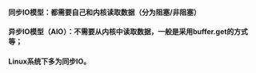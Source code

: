 #### 同步IO模型：都需要自己和内核读取数据（分为阻塞/非阻塞）
#### 异步IO模型（AIO）：不需要从内核中读取数据，一般是采用buffer.get的方式等；
#### Linux系统下多为同步IO。
